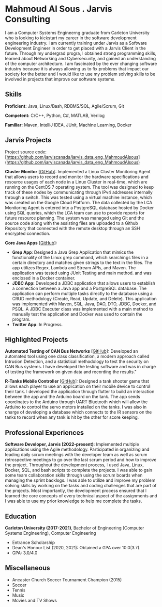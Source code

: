 # Mahmoud Al Sous . Jarvis Consulting

I am a Computer Systems Engineerng graduate from Carleton University who is looking to kickstart my career in the software development engineering industry. I am currently training under Jarvis as a Software Development Engineer in order to get placed with a Jarvis Client in the future. Through my undergrad progra, I obtained strong programming skills, learned about Networking and Cybersecurity, and gained an understanding of the computer architecture. I am fascinated by the ever changing software industry because it is always allowing us to fix problems that impact our society for the better and I would like to use my problem solving skills to be involved in projects that improve our software systems.

## Skills

**Proficient:** Java, Linux/Bash, RDBMS/SQL, Agile/Scrum, Git

**Competent:** C/C++, Python, C#, MATLAB, Verilog

**Familiar:** Maven, IntelliJ IDEA, JUnit, Machine Learning, Docker

## Jarvis Projects

Project source code: [https://github.com/jarviscanada/jarvis_data_eng_MahmoudAlsous](https://github.com/jarviscanada/jarvis_data_eng_MahmoudAlsous)


**Cluster Monitor** [[GitHub](https://github.com/jarviscanada/jarvis_data_eng_MahmoudAlsous/tree/master/linux_sql)]: Implemented a Linux Cluster Monitoring Agent that allows users to record and monitor the hardware specifications and resource usages of each node in a Linux Cluster in real-time, which are running on the CentOS 7 operating system. The tool was designed to keep track of these nodes by communicating through IPv4 addresses internally through a switch. This was tested using a virtual machine instance, which was created on the Google Cloud Platform. The data collected by the LCA Monitoring Agent is entered into a PostgreSQL database hosted by Docker using SQL queries, which the LCA team can use to provide reports for future resource planning. The system was managed using Git and the source code along with the assisting files are uploaded to a Github Repository that connected with the remote desktop through an SSH encrypted connection.

**Core Java Apps** [[GitHub](https://github.com/jarviscanada/jarvis_data_eng_MahmoudAlsous/tree/master/core_java)]:
      
  - **Grep App**: Designed a Java Grep Application that mimics the functionality of the Linux grep command, which searchings files in a certain directory and matches given strings to the text in the files. The app utilizes Regex, Lambda and Stream APIs, and Maven. The application was tested using JUnit Testing and main method. and was enclosed in a Docker container.
  - **JDBC App**: Developed a JDBC application that allows users to establish a connection between a Java app and a PostgreSQL database. The application can perform multiple tasks directly to the database using a CRUD methodology (Create, Read, Update, and Delete). This application was implemented with Maven, SQL, Java, DAO, DTO, JDBC, Docker, and PSQL. A JDBC Executer class was implemented with a main method to manually test the application and Docker was used to contain the program.
  - **Twitter App**: In Progress.


## Highlighted Projects
**Automated Testing of CAN Bus Networks** [[GitHub](https://github.com/Mahmoud-hub/4th-Year-Project)]: Developed an automated tool using one class classification, a modern approach called Intrusion Detection, and a statistical methodology to test the security on CAN Bus systems. I have developed the testing software and was in charge of testing the framework on given data and recording the results."

**R-Tanks Mobile Controller** [[GitHub](https://github.com/Mahmoud-hub/SYSC-3010-RTanks-Project)]: Designed a tank shooter game that allows each player to use an application on their mobile device to control their tank. I developed the application through flutter to build an interaction between the app and the Arduino board on the tank. The app sends coordinates to the Arduino through UART Bluetooth which will allow the Arduino to control the servo motors installed on the tanks. I was also in charge of developing a database which connects to the IR sensors on the tanks to record when any tank is hit by the other for score keeping.


## Professional Experiences

**Software Developer, Jarvis (2022-present)**: Implemented multiple applications using the Agile methodology. Participated in organizing and leading daily scrum meetings with the developer team as well as scrum retrospective meetings to go over the last scrum period and how to improve the project. Throughout the development process, I used Java, Linux, Docker, SQL, and bash scripts to complete the projects. I was able to gain some team collaboration skills through using the scrum boards when managing the sprint backlogs. I was able to utilize and improve my problem solving skills by working on the tasks and coding challenges that are part of the projects. Most importantly, the development process ensured that I learned the core concepts of every technical aspect of the assignments and I was able to use my prior knowledge to help me complete the tasks.


## Education
**Carleton University (2017-2021)**, Bachelor of Engineering (Computer Systems Engineering), Computer Engineering
- Entrance Scholarship
- Dean's Honour List (2020, 2021): Obtained a GPA over 10.0(3.7).
- GPA: 3.0/4.0


## Miscellaneous
- Ancaster Church Soccer Tournament Champion (2015)
- Soccer
- Tennis
- Music
- Movies and TV Shows